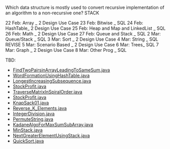 Which data structure is mostly used to convert recursive implementation of an algorithm to a non-recursive one? STACK

22 Feb: Array _ 2 Design Use Case
23 Feb: Bitwise _ SQL
24 Feb: HashTable_ 2 Design Use Case
25 Feb: Heap and Map and LinkedList _ SQL
26 Feb: Math _ 2 Design Use Case
27 Feb: Queue and Stack _ SQL
2 Mar: Queue/Stack _ SQL
3 Mar: Sort _ 2 Design Use Case
4 Mar: String _ SQL
REVISE
5 Mar: Scenario Based _ 2 Design Use Case
6 Mar:  Trees_ SQL
7 Mar: Graph _ 2 Design Use Case
8 Mar: Other Prog _ SQL


TBD:
- [FindTwoPairsinArrayLeadingToSameSum.java](com%2FDataStructures_And_Questions%2FHashtable%2FFindTwoPairsinArrayLeadingToSameSum.java)
- [WordFormationUsingHashTable.java](com%2FDataStructures_And_Questions%2FHashtable%2FWordFormationUsingHashTable.java)
- [LongestIncreasingSubsequence.java](LongestIncreasingSubsequence.java)
- [StockProfit.java](StockProfit.java)
- [TraverseMatrixInSpiralOrder.java](TraverseMatrixInSpiralOrder.java)
- [StockProfit.java](StockProfit.java)
- [KnapSack01.java](com%2FDataStructures_And_Questions%2Falgorithms%2Fconcepts%2FKnapSack01%2FKnapSack01.java)
- [Reverse_K_Elements.java](com%2FDataStructures_And_Questions%2FlinkedList%2FReverse_K_Elements.java)
- [IntegerDivision.java](com%2FDataStructures_And_Questions%2Fmath%2FIntegerDivision.java)
- [PermuteString.java](com%2FDataStructures_And_Questions%2Fmath%2FPermuteString.java)
- [KadaneAlgoForMaxSumSubArray.java](com%2FDataStructures_And_Questions%2Falgorithms%2FKadaneAlgoForMaxSumSubArray.java)
- [MinStack.java](com%2FDataStructures_And_Questions%2FQueuesStack%2FMinStack.java)
- [NextGreaterElementUsingStack.java](com%2FDataStructures_And_Questions%2FQueuesStack%2FNextGreaterElementUsingStack.java)
- [QuickSort.java](com%2FDataStructures_And_Questions%2Fsorting%2FQuickSort.java)